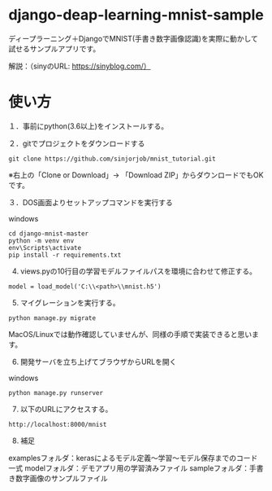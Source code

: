 # django-deap-learning-mnist-sample

ディープラーニング＋DjangoでMNIST(手書き数字画像認識)を実際に動かして試せるサンプルアプリです。

解説：（sinyのURL: https://sinyblog.com/）

# 使い方

１．事前にpython(3.6以上)をインストールする。

２．gitでプロジェクトをダウンロードする

```
git clone https://github.com/sinjorjob/mnist_tutorial.git
```

※右上の「Clone or Download」→ 「Download ZIP」からダウンロードでもOKです。

３．DOS画面よりセットアップコマンドを実行する

windows

```
cd django-mnist-master
python -m venv env
env\Scripts\activate
pip install -r requirements.txt
```

4. views.pyの10行目の学習モデルファイルパス<path>を環境に合わせて修正する。

```
model = load_model('C:\\<path>\\mnist.h5')
```
5. マイグレーションを実行する。
```
python manage.py migrate
```


MacOS/Linuxでは動作確認していませんが、同様の手順で実装できると思います。

6. 開発サーバを立ち上げてブラウザからURLを開く

windows

```
python manage.py runserver
```


7. 以下のURLにアクセスする。

```
http://localhost:8000/mnist
```

8. 補足

examplesフォルダ：kerasによるモデル定義～学習～モデル保存までのコード一式
modelフォルダ：デモアプリ用の学習済みファイル
sampleフォルダ：手書き数字画像のサンプルファイル